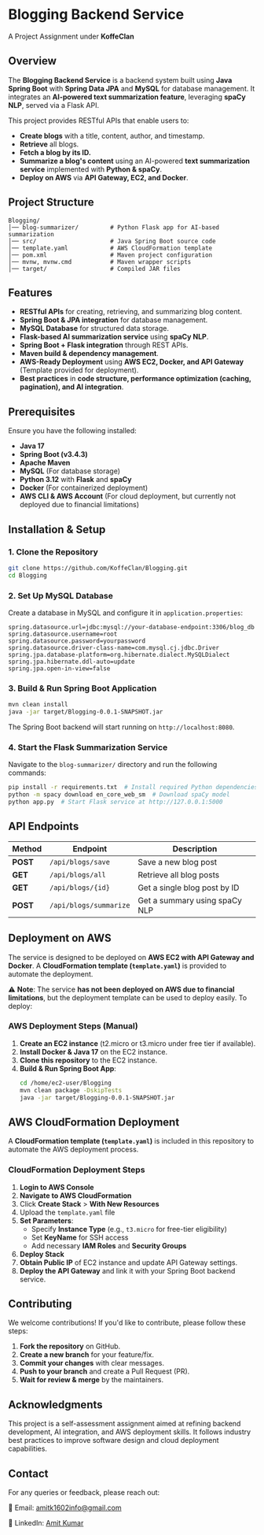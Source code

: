 # Blogging Backend Service

A Project Assignment under **KoffeClan**

## Overview
The **Blogging Backend Service** is a backend system built using **Java Spring Boot** with **Spring Data JPA** and **MySQL** for database management. It integrates an **AI-powered text summarization feature**, leveraging **spaCy NLP**, served via a Flask API.

This project provides RESTful APIs that enable users to:
- **Create blogs** with a title, content, author, and timestamp.
- **Retrieve** all blogs.
- **Fetch a blog by its ID.**
- **Summarize a blog's content** using an AI-powered **text summarization service** implemented with **Python & spaCy**.
- **Deploy on AWS** via **API Gateway, EC2, and Docker**.

## Project Structure
```
Blogging/
│── blog-summarizer/         # Python Flask app for AI-based summarization
│── src/                     # Java Spring Boot source code
│── template.yaml            # AWS CloudFormation template
│── pom.xml                  # Maven project configuration
│── mvnw, mvnw.cmd           # Maven wrapper scripts
│── target/                  # Compiled JAR files
```

## Features
- **RESTful APIs** for creating, retrieving, and summarizing blog content.
- **Spring Boot & JPA integration** for database management.
- **MySQL Database** for structured data storage.
- **Flask-based AI summarization service** using **spaCy NLP**.
- **Spring Boot + Flask integration** through REST APIs.
- **Maven build & dependency management**.
- **AWS-Ready Deployment** using **AWS EC2, Docker, and API Gateway** (Template provided for deployment).
- **Best practices** in **code structure, performance optimization (caching, pagination), and AI integration**.

## Prerequisites
Ensure you have the following installed:
- **Java 17**
- **Spring Boot (v3.4.3)**
- **Apache Maven**
- **MySQL** (For database storage)
- **Python 3.12** with **Flask** and **spaCy**
- **Docker** (For containerized deployment)
- **AWS CLI & AWS Account** (For cloud deployment, but currently not deployed due to financial limitations)

## Installation & Setup
### 1. Clone the Repository
```bash
git clone https://github.com/KoffeClan/Blogging.git
cd Blogging
```

### 2. Set Up MySQL Database
Create a database in MySQL and configure it in `application.properties`:
```properties
spring.datasource.url=jdbc:mysql://your-database-endpoint:3306/blog_db
spring.datasource.username=root
spring.datasource.password=yourpassword
spring.datasource.driver-class-name=com.mysql.cj.jdbc.Driver
spring.jpa.database-platform=org.hibernate.dialect.MySQLDialect
spring.jpa.hibernate.ddl-auto=update
spring.jpa.open-in-view=false
```

### 3. Build & Run Spring Boot Application
```sh
mvn clean install
java -jar target/Blogging-0.0.1-SNAPSHOT.jar
```
The Spring Boot backend will start running on `http://localhost:8080`.

### 4. Start the Flask Summarization Service
Navigate to the `blog-summarizer/` directory and run the following commands:
```bash
pip install -r requirements.txt  # Install required Python dependencies
python -m spacy download en_core_web_sm  # Download spaCy model
python app.py  # Start Flask service at http://127.0.0.1:5000
```

## API Endpoints

| Method | Endpoint             | Description |
|--------|----------------------|-------------|
| **POST** | `/api/blogs/save` | Save a new blog post |
| **GET** | `/api/blogs/all` | Retrieve all blog posts |
| **GET** | `/api/blogs/{id}` | Get a single blog post by ID |
| **POST** | `/api/blogs/summarize` | Get a summary using spaCy NLP |

## Deployment on AWS 
The service is designed to be deployed on **AWS EC2 with API Gateway and Docker**.
A **CloudFormation template (`template.yaml`)** is provided to automate the deployment.

⚠ **Note**: The service **has not been deployed on AWS due to financial limitations**, but the deployment template can be used to deploy easily. To deploy:

### AWS Deployment Steps (Manual)
1. **Create an EC2 instance** (t2.micro or t3.micro under free tier if available).
2. **Install Docker & Java 17** on the EC2 instance.
3. **Clone this repository** to the EC2 instance.
4. **Build & Run Spring Boot App**:
   ```sh
   cd /home/ec2-user/Blogging
   mvn clean package -DskipTests
   java -jar target/Blogging-0.0.1-SNAPSHOT.jar
   ```

## AWS CloudFormation Deployment 
A **CloudFormation template (`template.yaml`)** is included in this repository to automate the AWS deployment process.

### CloudFormation Deployment Steps
1. **Login to AWS Console**
2. **Navigate to AWS CloudFormation**
3. Click **Create Stack** > **With New Resources**
4. Upload the `template.yaml` file
5. **Set Parameters**:
   - Specify **Instance Type** (e.g., `t3.micro` for free-tier eligibility)
   - Set **KeyName** for SSH access
   - Add necessary **IAM Roles** and **Security Groups**
6. **Deploy Stack**
7. **Obtain Public IP** of EC2 instance and update API Gateway settings.
8. **Deploy the API Gateway** and link it with your Spring Boot backend service.

## Contributing
We welcome contributions! If you'd like to contribute, please follow these steps:
1. **Fork the repository** on GitHub.
2. **Create a new branch** for your feature/fix.
3. **Commit your changes** with clear messages.
4. **Push to your branch** and create a Pull Request (PR).
5. **Wait for review & merge** by the maintainers.

## Acknowledgments
This project is a self-assessment assignment aimed at refining backend development, AI integration, and AWS deployment skills. It follows industry best practices to improve software design and cloud deployment capabilities.

## Contact
For any queries or feedback, please reach out:

📧 Email: [amitk1602info@gmail.com](mailto:amitk1602info@gmail.com)

🔗 LinkedIn: [Amit Kumar](https://www.linkedin.com/in/kumaramit02/)

